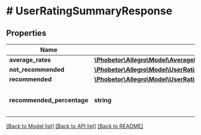 # # UserRatingSummaryResponse

## Properties

Name | Type | Description | Notes
------------ | ------------- | ------------- | -------------
**average_rates** | [**\Phobetor\Allegro\Model\AverageRates**](AverageRates.md) |  | [optional]
**not_recommended** | [**\Phobetor\Allegro\Model\UserRatingSummaryResponseNotRecommended**](UserRatingSummaryResponseNotRecommended.md) |  |
**recommended** | [**\Phobetor\Allegro\Model\UserRatingSummaryResponseRecommended**](UserRatingSummaryResponseRecommended.md) |  |
**recommended_percentage** | **string** | Percentage of unique buyers recommending the seller. |

[[Back to Model list]](../../README.md#models) [[Back to API list]](../../README.md#endpoints) [[Back to README]](../../README.md)
